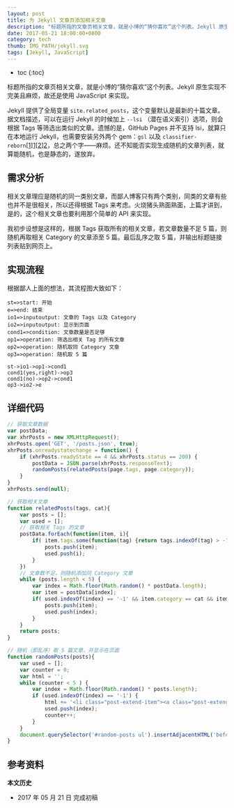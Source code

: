 ```yaml
---
layout: post
title: 为 Jekyll 文章页添加相关文章
description: "标题所指的文章页相关文章，就是小博的“猜你喜欢”这个列表。Jekyll 原生实现不完美且麻烦，故还是使用 JavaScript 来实现。"
date: 2017-05-21 18:00:00+0800
category: tech
thumb: IMG_PATH/jekyll.svg
tags: [Jekyll, JavaScript]
---
```


* toc
{:toc}

标题所指的文章页相关文章，就是小博的“猜你喜欢”这个列表。Jekyll 原生实现不完美且麻烦，故还是使用 JavaScript 来实现。

Jekyll 提供了全局变量 `site.related_posts`，这个变量默认是最新的十篇文章。据文档描述，可以在运行 Jekyll 的时候加上 `--lsi` （潜在语义索引）选项，则会根据 Tags 等筛选出类似的文章。遗憾的是，GitHub Pages 并不支持 lsi，就算只在本地运行 Jekyll，也需要安装另外两个 gem：`gsl` 以及 `classifier-reborn`[[1]][1][[2]][2]，总之两个字——麻烦。还不知能否实现生成随机的文章列表，就算能随机，也是静态的，遂放弃。

## 需求分析

相关文章理应是随机的同一类别文章，而鄙人博客只有两个类别，同类的文章有些也并不是很相关，所以还得根据 Tags 来考虑。火烧猪头熟面熟面，上篇才讲到，是的，这个相关文章也要利用那个简单的 API 来实现。

我初步设想是这样的，根据 Tags 获取所有的相关文章，若文章数量不足 5 篇，则随机再取相关 Category 的文章添至 5 篇。最后乱序之取 5 篇，并输出标题链接列表贴到网页上。

## 实现流程

根据鄙人上面的想法，其流程图大致如下：

```flow
st=>start: 开始
e=>end: 结束
io1=>inputoutput: 文章的 Tags 以及 Category
io2=>inputoutput: 显示到页面
cond1=>condition: 文章数量是否足够
op1=>operation: 筛选出相关 Tag 的所有文章
op2=>operation: 随机取同 Category 文章
op3=>operation: 随机取 5 篇

st->io1->op1->cond1
cond1(yes,right)->op3
cond1(no)->op2->cond1
op3->io2->e
```

## 详细代码

```javascript
// 获取文章数据
var postData;
var xhrPosts = new XMLHttpRequest();
xhrPosts.open('GET', '/posts.json', true);
xhrPosts.onreadystatechange = function() {
    if (xhrPosts.readyState == 4 && xhrPosts.status == 200) {
        postData = JSON.parse(xhrPosts.responseText);
        randomPosts(relatedPosts(page.tags, page.category));
    }
}
xhrPosts.send(null);

// 获取相关文章
function relatedPosts(tags, cat){
    var posts = [];
    var used = [];
    // 获取相关 Tags 的文章
    postData.forEach(function(item, i){
        if( item.tags.some(function(tag) {return tags.indexOf(tag) > -1;}) && item.url != location.pathname ){
            posts.push(item);
            used.push(i);
        }
    })
    // 文章数不足，则随机添加同 Category 文章
    while (posts.length < 5) {
        var index = Math.floor(Math.random() * postData.length);
        var item = postData[index];
        if( used.indexOf(index) == '-1' && item.category == cat && item.url != location.pathname ){
            posts.push(item);
            used.push(index);
        }
    }
    return posts;
}

// 随机（即乱序）取 5 篇文章，并显示在页面
function randomPosts(posts){
    var used = [];
    var counter = 0;
    var html = '';
    while (counter < 5 ) {
        var index = Math.floor(Math.random() * posts.length);
        if (used.indexOf(index) == '-1') {
            html += '<li class="post-extend-item"><a class="post-extend-link" href="' + posts[index].url + '" title="' + posts[index].title + '">' + posts[index].title + '</a></li>\n';
            used.push(index);
            counter++;
        }
    }
    document.querySelector('#random-posts ul').insertAdjacentHTML('beforeend', html);
}
```

## 参考资料

[1]: http://tonyarnold.com/2014/03/27/speeding-up-jekylls-latent-semantic-mapping.html "Speeding up Jekyll's Latent Semantic Mapping on OS X - Tony Arnold"
[2]: http://www.classifier-reborn.com/ "Classifier Reborn"

**本文历史**

* 2017 年 05 月 21 日 完成初稿
